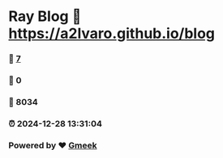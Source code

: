 # Ray Blog :link: https://a2lvaro.github.io/blog 
### :page_facing_up: [7](https://a2lvaro.github.io/blog/tag.html) 
### :speech_balloon: 0 
### :hibiscus: 8034 
### :alarm_clock: 2024-12-28 13:31:04 
### Powered by :heart: [Gmeek](https://github.com/Meekdai/Gmeek)
